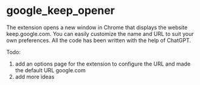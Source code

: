 # google_keep_opener

The extension opens a new window in Chrome that displays the website keep.google.com. You can easily customize the name and URL to suit your own preferences. All the code has been written with the help of ChatGPT.


Todo:
  1. add an options page for the extension to configure the URL and made the default URL google.com
  2. add more ideas 
